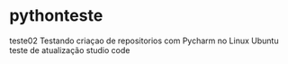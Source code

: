 # pythonteste
teste02
Testando criaçao de repositorios com Pycharm no Linux Ubuntu
teste de atualização studio code
